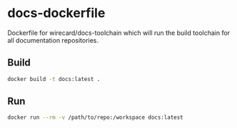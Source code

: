# docs-dockerfile
Dockerfile for wirecard/docs-toolchain which will run the build toolchain for all documentation repositories.

## Build
```sh
docker build -t docs:latest .
```

## Run
```sh
docker run --rm -v /path/to/repo:/workspace docs:latest
```
